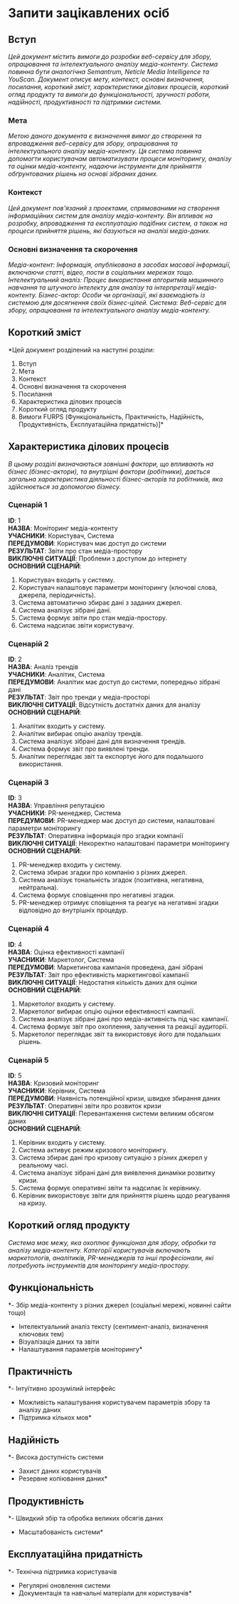 # Запити зацікавлених осіб

## Вступ

*Цей документ містить вимоги до розробки веб-сервісу для збору, опрацювання та інтелектуального аналізу медіа-контенту. Система повинна бути аналогічна Semantrum, Neticle Media Intelligence та YouScan. Документ описує мету, контекст, основні визначення, посилання, короткий зміст, характеристики ділових процесів, короткий огляд продукту та вимоги до функціональності, зручності роботи, надійності, продуктивності та підтримки системи.*

### Мета 

*Метою даного документа є визначення вимог до створення та впровадження веб-сервісу для збору, опрацювання та інтелектуального аналізу медіа-контенту. Ця система повинна допомогти користувачам автоматизувати процеси моніторингу, аналізу та оцінки медіа-контенту, надаючи інструменти для прийняття обґрунтованих рішень на основі зібраних даних.*

### Контекст

*Цей документ пов'язаний з проектами, спрямованими на створення інформаційних систем для аналізу медіа-контенту. Він впливає на розробку, впровадження та експлуатацію подібних систем, а також на процеси прийняття рішень, які базуються на аналізі медіа-даних.*


### Основні визначення та скорочення

*Медіа-контент: Інформація, опублікована в засобах масової інформації, включаючи статті, відео, пости в соціальних мережах тощо.
Інтелектуальний аналіз: Процес використання алгоритмів машинного навчання та штучного інтелекту для аналізу та інтерпретації медіа-контенту.
Бізнес-актор: Особи чи організації, які взаємодіють із системою для досягнення своїх бізнес-цілей.
Система: Веб-сервіс для збору, опрацювання та інтелектуального аналізу медіа-контенту.*


## Короткий зміст

*Цей документ розділений на наступні розділи:
1. Вступ
2. Мета
3. Контекст
4. Основні визначення та скорочення
5. Посилання
6. Характеристика ділових процесів
7. Короткий огляд продукту
8. Вимоги FURPS (Функціональність, Практичність, Надійність, Продуктивність, Експлуатаційна придатність)]*

## Характеристика ділових процесів

*В цьому розділі визначаються зовнішні фактори, що впливають на бізнес (бізнес-актори), 
та внутрішні фактори (робітники), дається загальна характеристика діяльності бізнес-акторів 
та робітників, яка здійснюється за допомогою бізнесу.*

### Сценарій 1
**ID**: 1  
**НАЗВА**: Моніторинг медіа-контенту  
**УЧАСНИКИ**: Користувач, Система  
**ПЕРЕДУМОВИ**: Користувач має доступ до системи  
**РЕЗУЛЬТАТ**: Звіти про стан медіа-простору  
**ВИКЛЮЧНІ СИТУАЦІЇ**: Проблеми з доступом до інтернету  
**ОСНОВНИЙ СЦЕНАРІЙ**:
1. Користувач входить у систему.
2. Користувач налаштовує параметри моніторингу (ключові слова, джерела, періодичність).
3. Система автоматично збирає дані з заданих джерел.
4. Система аналізує зібрані дані.
5. Система формує звіти про стан медіа-простору.
6. Система надсилає звіти користувачу.

### Сценарій 2
**ID**: 2  
**НАЗВА**: Аналіз трендів  
**УЧАСНИКИ**: Аналітик, Система  
**ПЕРЕДУМОВИ**: Аналітик має доступ до системи, попередньо зібрані дані  
**РЕЗУЛЬТАТ**: Звіт про тренди у медіа-просторі  
**ВИКЛЮЧНІ СИТУАЦІЇ**: Відсутність достатніх даних для аналізу  
**ОСНОВНИЙ СЦЕНАРІЙ**:
1. Аналітик входить у систему.
2. Аналітик вибирає опцію аналізу трендів.
3. Система аналізує зібрані дані для визначення трендів.
4. Система формує звіт про виявлені тренди.
5. Аналітик переглядає звіт та експортує його для подальшого використання.

### Сценарій 3
**ID**: 3  
**НАЗВА**: Управління репутацією  
**УЧАСНИКИ**: PR-менеджер, Система  
**ПЕРЕДУМОВИ**: PR-менеджер має доступ до системи, налаштовані параметри моніторингу  
**РЕЗУЛЬТАТ**: Оперативна інформація про згадки компанії  
**ВИКЛЮЧНІ СИТУАЦІЇ**: Некоректно налаштовані параметри моніторингу  
**ОСНОВНИЙ СЦЕНАРІЙ**:
1. PR-менеджер входить у систему.
2. Система збирає згадки про компанію з різних джерел.
3. Система аналізує тональність згадок (позитивна, негативна, нейтральна).
4. Система формує сповіщення про негативні згадки.
5. PR-менеджер отримує сповіщення та реагує на негативні згадки відповідно до внутрішніх процедур.

### Сценарій 4
**ID**: 4  
**НАЗВА**: Оцінка ефективності кампанії  
**УЧАСНИКИ**: Маркетолог, Система  
**ПЕРЕДУМОВИ**: Маркетингова кампанія проведена, дані зібрані  
**РЕЗУЛЬТАТ**: Звіт про ефективність маркетингової кампанії  
**ВИКЛЮЧНІ СИТУАЦІЇ**: Недостатня кількість даних для оцінки  
**ОСНОВНИЙ СЦЕНАРІЙ**:
1. Маркетолог входить у систему.
2. Маркетолог вибирає опцію оцінки ефективності кампанії.
3. Система аналізує зібрані дані про медіа-активність під час кампанії.
4. Система формує звіт про охоплення, залучення та реакції аудиторії.
5. Маркетолог переглядає звіт та використовує його для подальших рішень.

### Сценарій 5
**ID**: 5  
**НАЗВА**: Кризовий моніторинг  
**УЧАСНИКИ**: Керівник, Система  
**ПЕРЕДУМОВИ**: Наявність потенційної кризи, швидке збирання даних  
**РЕЗУЛЬТАТ**: Оперативні звіти про розвиток кризи  
**ВИКЛЮЧНІ СИТУАЦІЇ**: Перевантаження системи великим обсягом даних  
**ОСНОВНИЙ СЦЕНАРІЙ**:
1. Керівник входить у систему.
2. Система активує режим кризового моніторингу.
3. Система збирає дані про кризову ситуацію з різних джерел у реальному часі.
4. Система аналізує зібрані дані для виявлення динаміки розвитку кризи.
5. Система формує оперативні звіти та надсилає їх керівнику.
6. Керівник використовує звіти для прийняття рішень щодо реагування на кризу.

## Короткий огляд продукту

*Система має межу, яка охоплює функціонал для збору, обробки та аналізу медіа-контенту. Категорії користувачів включають маркетологів, аналітиків, PR-менеджерів та інші професіонали, які потребують інструментів для моніторингу медіа-простору.*


## Функціональність

*- Збір медіа-контенту з різних джерел (соціальні мережі, новинні сайти тощо)
- Інтелектуальний аналіз тексту (сентимент-аналіз, визначення ключових тем)
- Візуалізація даних та звіти
- Налаштування параметрів моніторингу*

## Практичність

*- Інтуїтивно зрозумілий інтерфейс
- Можливість налаштування користувачем параметрів збору та аналізу даних
- Підтримка кількох мов*

## Надійність

*- Висока доступність системи
- Захист даних користувачів
- Резервне копіювання даних*

## Продуктивність

*- Швидкий збір та обробка великих обсягів даних
- Масштабованість системи*

## Експлуатаційна придатність

*- Технічна підтримка користувачів
- Регулярні оновлення системи
- Документація та навчальні матеріали для користувачів*
